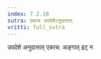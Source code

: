 ```yaml
---
index: 7.2.10
sutra: एकाच उपदेशेऽनुदात्तात्‌
vritti: full_sutra
---
```


उपदेशे अनुदात्तात् एकाच: अङ्गात् इट् न 